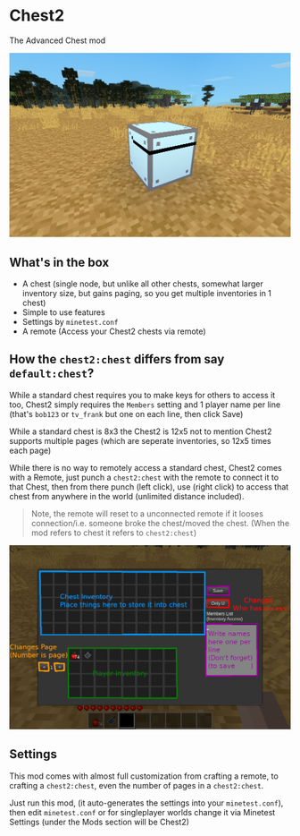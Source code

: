 # Chest2

The Advanced Chest mod

![screenshot](screenshot.png)

## What's in the box

- A chest (single node, but unlike all other chests, somewhat larger inventory size, but gains paging, so you get multiple inventories in 1 chest)
- Simple to use features
- Settings by `minetest.conf`
- A remote (Access your Chest2 chests via remote)

## How the `chest2:chest` differs from say `default:chest`?

While a standard chest requires you to make keys for others to access it too, Chest2 simply requires the `Members` setting and 1 player name per line (that's `bob123` or `tv_frank` but one on each line, then click Save)

While a standard chest is 8x3 the Chest2 is 12x5 not to mention Chest2 supports multiple pages (which are seperate inventories, so 12x5 times each page)

While there is no way to remotely access a standard chest, Chest2 comes with a Remote, just punch a `chest2:chest` with the remote to connect it to that Chest, then from there punch (left click), use (right click) to access that chest from anywhere in the world (unlimited distance included).

> Note, the remote will reset to a unconnected remote if it looses connection/i.e. someone broke the chest/moved the chest. (When the mod refers to chest it refers to `chest2:chest`)

![usage](usage.png)

## Settings

This mod comes with almost full customization from crafting a remote, to crafting a `chest2:chest`, even the number of pages in a `chest2:chest`.

Just run this mod, (it auto-generates the settings into your `minetest.conf`),
then edit `minetest.conf` or for singleplayer worlds change it via Minetest Settings (under the Mods section will be Chest2)

